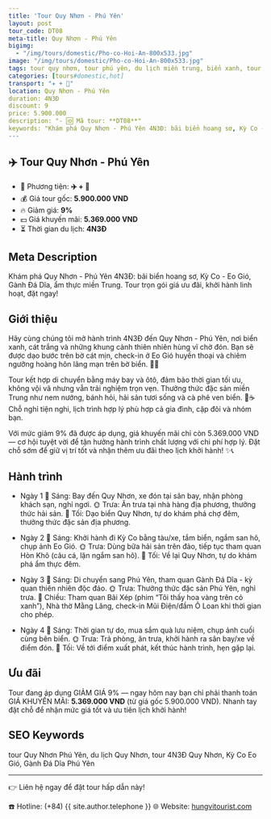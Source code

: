 ```yaml
---
title: 'Tour Quy Nhơn - Phú Yên'
layout: post
tour_code: DT08
meta-title: Quy Nhơn - Phú Yên
bigimg:
  - "/img/tours/domestic/Pho-co-Hoi-An-800x533.jpg"
image: "/img/tours/domestic/Pho-co-Hoi-An-800x533.jpg"
tags: tour quy nhơn, tour phú yên, du lịch miền trung, biển xanh, tour nội địa
categories: [tours#domestic,hot]
transport: "✈️ + 🚌"
location: Quy Nhơn - Phú Yên
duration: 4N3Đ
discount: 9
price: 5.900.000
description: "- 🆔 Mã tour: **DT08**"
keywords: "Khám phá Quy Nhơn - Phú Yên 4N3Đ: bãi biển hoang sơ, Kỳ Co - Eo Gió, Gành Đá Dĩa, ẩm thực miền Trung. Tour trọn gói giá ưu đãi, khởi hành linh hoạt, đặt ngay!"
---
```


## ✈️ Tour Quy Nhơn - Phú Yên

- 🚗 Phương tiện: **✈️ + 🚌**
- 💰 Giá tour gốc: **5.900.000 VND**
- 🔥 Giảm giá: **9%**
- 💵 Giá khuyến mãi: **5.369.000 VND**
- ⏳ Thời gian du lịch: **4N3Đ**

## Meta Description
Khám phá Quy Nhơn - Phú Yên 4N3Đ: bãi biển hoang sơ, Kỳ Co - Eo Gió, Gành Đá Dĩa, ẩm thực miền Trung. Tour trọn gói giá ưu đãi, khởi hành linh hoạt, đặt ngay!

## Giới thiệu
Hãy cùng chúng tôi mở hành trình 4N3Đ đến Quy Nhơn - Phú Yên, nơi biển xanh, cát trắng và những khung cảnh thiên nhiên hùng vĩ chờ đón. Bạn sẽ được dạo bước trên bờ cát mịn, check-in ở Eo Gió huyền thoại và chiêm ngưỡng hoàng hôn lãng mạn trên bờ biển. 🌊📸

Tour kết hợp di chuyển bằng máy bay và ôtô, đảm bảo thời gian tối ưu, không vội vã nhưng vẫn trải nghiệm trọn vẹn. Thưởng thức đặc sản miền Trung như nem nướng, bánh hỏi, hải sản tươi sống và cà phê ven biển. 🍤☕️ Chỗ nghỉ tiện nghi, lịch trình hợp lý phù hợp cả gia đình, cặp đôi và nhóm bạn.

Với mức giảm 9% đã được áp dụng, giá khuyến mãi chỉ còn 5.369.000 VND — cơ hội tuyệt vời để tận hưởng hành trình chất lượng với chi phí hợp lý. Đặt chỗ sớm để giữ vị trí tốt và nhận thêm ưu đãi theo lịch khởi hành! ✨📞

## Hành trình
- Ngày 1
  🌅 Sáng: Bay đến Quy Nhơn, xe đón tại sân bay, nhận phòng khách sạn, nghỉ ngơi.
  🌞 Trưa: Ăn trưa tại nhà hàng địa phương, thưởng thức hải sản.
  🌙 Tối: Dạo biển Quy Nhơn, tự do khám phá chợ đêm, thưởng thức đặc sản địa phương.

- Ngày 2
  🌅 Sáng: Khởi hành đi Kỳ Co bằng tàu/xe, tắm biển, ngắm san hô, chụp ảnh Eo Gió.
  🌞 Trưa: Dùng bữa hải sản trên đảo, tiếp tục tham quan Hòn Khô (câu cá, lặn ngắm san hô).
  🌙 Tối: Về lại Quy Nhơn, tự do khám phá ẩm thực đêm.

- Ngày 3
  🌅 Sáng: Di chuyển sang Phú Yên, tham quan Gành Đá Dĩa - kỳ quan thiên nhiên độc đáo.
  🌞 Trưa: Thưởng thức đặc sản Phú Yên, nghỉ trưa.
  🌙 Chiều: Tham quan Bãi Xép (phim “Tôi thấy hoa vàng trên cỏ xanh”), Nhà thờ Mằng Lăng, check-in Mũi Điện/đầm Ô Loan khi thời gian cho phép.

- Ngày 4
  🌅 Sáng: Thời gian tự do, mua sắm quà lưu niệm, chụp ảnh cuối cùng bên biển.
  🌞 Trưa: Trả phòng, ăn trưa, khởi hành ra sân bay/xe về điểm đón.
  🌙 Tối: Về tới điểm xuất phát, kết thúc hành trình, hẹn gặp lại.

## Ưu đãi
Tour đang áp dụng GIẢM GIÁ 9% — ngay hôm nay bạn chỉ phải thanh toán GIÁ KHUYẾN MÃI: **5.369.000 VND** (từ giá gốc 5.900.000 VND). Nhanh tay đặt chỗ để nhận mức giá tốt và ưu tiên lịch khởi hành!

## SEO Keywords
tour Quy Nhơn Phú Yên, du lịch Quy Nhơn, tour 4N3Đ Quy Nhơn, Kỳ Co Eo Gió, Gành Đá Dĩa Phú Yên

---

👉 Liên hệ ngay để đặt tour hấp dẫn này!

☎️ Hotline: (+84) {{ site.author.telephone }}
🌐 Website: [hungvitourist.com](https://hungvitourist.com)

